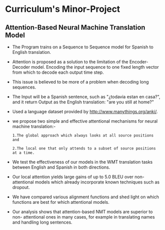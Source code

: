 # Curriculum's Minor-Project
## Attention-Based Neural Machine Translation Model

* The Program trains on a Sequence to Sequence model for Spanish to English translation.

* Attention is proposed as a solution to the limitation of the Encoder-Decoder model. 
Encoding the input sequence to one fixed length vector from which to decode each output time step.

* This issue is believed to be more of a problem when decoding long sequences.

* The Input will be a Spanish sentence, such as "¿todavia estan en casa?", and it return Output as the English translation: "are you still at home?"

* Used a language dataset provided by http://www.manythings.org/anki/.

* we propose two simple and effective attentional mechanisms for neural machine translation:-

      1.The global approach which always looks at all source positions and
      
      2.The local one that only attends to a subset of source positions at a time.

* We test the effectiveness of our models in the WMT translation tasks between English and Spanish in both directions.

* Our local attention yields large gains of up to 5.0 BLEU over non-attentional models which already incorporate known techniques such as dropout.

* We have compared various alignment functions and shed light on which functions are best for which attentional models.

* Our analysis shows that attention-based NMT models are superior to non- attentional ones in many cases, for example in translating names and handling long sentences.
